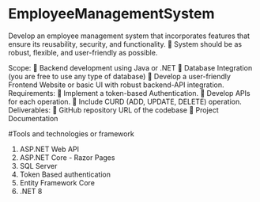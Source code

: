 # EmployeeManagementSystem
Develop an employee management system that incorporates features that ensure its reusability, security, and functionality.  System should be as robust, flexible, and user-friendly as possible.

Scope:
 Backend development using Java or .NET
 Database Integration (you are free to use any type of database)
 Develop a user-friendly Frontend Website or basic UI with robust backend-API
integration.
Requirements:
 Implement a token-based Authentication.
 Develop APIs for each operation.
 Include CURD (ADD, UPDATE, DELETE) operation.
Deliverables:
 GitHub repository URL of the codebase
 Project Documentation

#Tools and technologies or framework
1. ASP.NET Web API
2. ASP.NET Core - Razor Pages
3. SQL Server
4. Token Based authentication
5. Entity Framework Core
6. .NET 8
